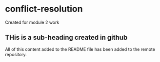 # conflict-resolution
Created for module 2 work
## THis is a sub-heading created in github
All of this content added to the README file has been added to the remote repository.
